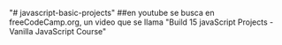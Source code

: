 "# javascript-basic-projects" 
##en youtube se busca en freeCodeCamp.org, un video que se llama 
"Build 15 javaScript Projects - Vanilla JavaScript Course"